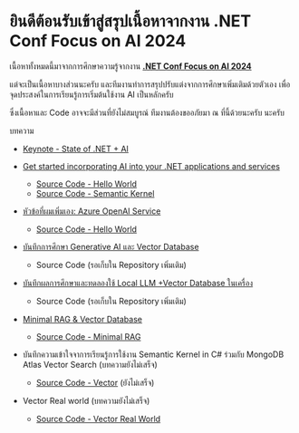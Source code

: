 # ยินดีต้อนรับเข้าสู่สรุปเนื้อหาจากงาน .NET Conf Focus on AI 2024
เนื้อหาทั้งหมดนี้มาจากการศึกษาความรู้จากงาน [**.NET Conf Focus on AI 2024**](https://www.youtube.com/playlist?list=PLdo4fOcmZ0oX7Yg1cixIj6hXjz9C5MHJR) 

แต่จะเป็นเนื้อหาบางส่วนนะครับ และทีมงานทำการสรุปปรับแต่งจากการศึกษาเพิ่มเติมด้วยตัวเอง
เพื่อจุดประสงค์ในการเรียนรู้การเริ่มต้นใช้งาน AI เป็นหลักครับ 

ซึ่งเนื้อหาและ Code อาจจะมีส่วนที่ยังไม่สมบูรณ์ ทีมงานต้องขออภัยมา ณ ที่นี้ด้วยนะครับ นะครับ

บทความ
- [Keynote - State of .NET + AI](https://medium.com/t-t-software-solution/net-conf-2024-keynote-state-of-net-ai-6323a3d2d481)

- [Get started incorporating AI into your .NET applications and services](https://medium.com/t-t-software-solution/%E0%B8%AA%E0%B8%A3%E0%B8%B8%E0%B8%9B%E0%B9%80%E0%B8%99%E0%B8%B7%E0%B9%89%E0%B8%AD%E0%B8%AB%E0%B8%B2%E0%B8%88%E0%B8%B2%E0%B8%81%E0%B8%87%E0%B8%B2%E0%B8%99-net-e1621671bacb)
  - [Source Code - Hello World](./src/1.get.started.ai.dotnet/)
  - [Source Code - Semantic Kernel](./src/1.get.started.ai.dotnet.advance/)

- [หัวข้อที่ผมเพิ่มเอง: Azure OpenAI Service](https://medium.com/t-t-software-solution/%E0%B8%9A%E0%B8%B1%E0%B8%99%E0%B8%97%E0%B8%B6%E0%B8%81%E0%B8%81%E0%B8%B2%E0%B8%A3%E0%B8%97%E0%B8%94%E0%B8%A5%E0%B8%AD%E0%B8%87%E0%B9%83%E0%B8%8A%E0%B9%89-azure-openai-service-9ce61cf45289)
  - [Source Code - Hello World](./src/1.get.started.ai.dotnet/)

- [บันทึกการศึกษา Generative AI และ Vector Database](https://medium.com/t-t-software-solution/%E0%B8%9A%E0%B8%B1%E0%B8%99%E0%B8%97%E0%B8%B6%E0%B8%81%E0%B8%81%E0%B8%B2%E0%B8%A3%E0%B8%A8%E0%B8%B6%E0%B8%81%E0%B8%A9%E0%B8%B2-generative-ai-%E0%B9%81%E0%B8%A5%E0%B8%B0-vector-database-6166f34f2dc4)
  - Source Code (รอเก็บใน Repository เพิ่มเติม)

- [บันทึกผลการศึกษาและทดลองใช้ Local LLM +Vector Database ในเครื่อง](https://medium.com/t-t-software-solution/%E0%B8%9A%E0%B8%B1%E0%B8%99%E0%B8%97%E0%B8%B6%E0%B8%81%E0%B8%9C%E0%B8%A5%E0%B8%81%E0%B8%B2%E0%B8%A3%E0%B8%A8%E0%B8%B6%E0%B8%81%E0%B8%A9%E0%B8%B2%E0%B9%81%E0%B8%A5%E0%B8%B0%E0%B8%97%E0%B8%94%E0%B8%A5%E0%B8%AD%E0%B8%87%E0%B9%83%E0%B8%8A%E0%B9%89-local-llm-vector-database-%E0%B9%83%E0%B8%99%E0%B9%80%E0%B8%84%E0%B8%A3%E0%B8%B7%E0%B9%88%E0%B8%AD%E0%B8%87-707cce329dae)
  - Source Code (รอเก็บใน Repository เพิ่มเติม)

- [Minimal RAG & Vector Database](https://medium.com/t-t-software-solution/minimal-rag-vector-database-a219db209852)
  - [Source Code - Minimal RAG](./src/3.rag.minimal/)

- บันทึกความเข้าใจจาการเรียนรู้การใช้งาน Semantic Kernel in C# ร่วมกับ MongoDB Atlas Vector Search (บทความยังไม่เสร็จ)
  - [Source Code - Vector](./src/2.vector/) (ยังไม่เสร็จ)

- Vector Real world (บทความยังไม่เสร็จ)
  - [Source Code - Vector Real World](./src/2.vector.realworld/)